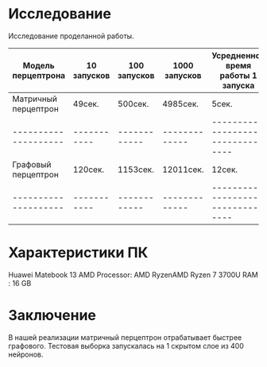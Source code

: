 # Исследование

Исследование проделанной работы.

| Модель перцептрона   | 10 запусков | 100 запусков | 1000 запусков | Усредненное время работы 1 запуска |
| -------------------- | ----------- | ------------ | ------------- | ---------------------------------- |
| Матричный перцептрон | 49сек.     | 500сек.     | 4985сек.     | 5сек.                             |
| -------------------- | ----------- | ------------ | ------------- | ---------------------------------- |
| Графовый перцептрон  | 120сек.     | 1153сек.     | 12011сек.     | 12сек.                             |
| -------------------- | ----------- | ------------ | ------------- | ---------------------------------- |


# Характеристики ПК

Huawei Matebook 13 AMD
Processor: AMD RyzenAMD Ryzen 7 3700U
RAM      : 16 GB

# Заключение

В нашей реализации матричный перцептрон отрабатывает быстрее графового. Тестовая выборка запускалась на 1 скрытом слое из 400 нейронов.
